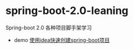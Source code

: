 # spring-boot-2.0-leaning
Spring-boot 2.0 各种项目脚手架学习

 - demo [使用idea快速创建spring-boot项目](https://blog.csdn.net/lzp492782442/article/details/80053939)
